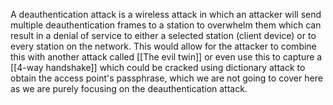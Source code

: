 A deauthentication attack is a wireless attack in which an attacker will send multiple deauthentication frames to a station to overwhelm them which can result in a denial of service to either a selected station (client device) or to every station on the network. This would allow for the attacker to combine this with another attack called [[The evil twin]] or even use this to capture a [[4-way handshake]] which could be cracked using dictionary attack to obtain the access point's passphrase, which we are not going to cover here as we are purely focusing on the deauthentication attack.